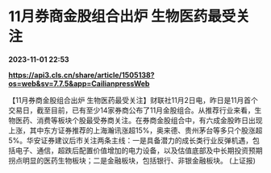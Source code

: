 # 11月券商金股组合出炉 生物医药最受关注

**2023-11-01 22:53**

**https://api3.cls.cn/share/article/1505138?os=web&sv=7.7.5&app=CailianpressWeb**

【11月券商金股组合出炉 生物医药最受关注】财联社11月2日电，昨日是11月首个交易日，截至目前，已有至少14家券商公布了11月金股组合。从推荐行业来看，生物医药、消费等板块个股最受券商关注。在券商金股组合中，有六成金股昨日出现上涨，其中东方证券推荐的上海瀚讯涨超15%，奥来德、贵州茅台等多只个股涨超5%。华安证券建议后市关注两条主线：一是具备潜力的成长类行业反弹机遇，包括电子、通信，超跌后配置价值增加的电力设备，以及估值底部及中长期投资预期拐点明显的医药生物板块；二是金融板块，包括银行、非银金融板块。 (上证报)